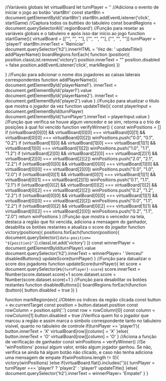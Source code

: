 //Variáveis globais 
let virtualBoard
let turnPlayer = ''
//Adiciona o evento de iniciar o jogo ao botão 'startBtn'
const startBtn = document.getElementById('startBtn')
startBtn.addEventListener('click', startGame)
//Captura todos os buttões do tabuleiro
const boardRegions = document.querySelectorAll('.regionBoard')
//Função para resetar as variáveis globais e o tabuleiro e após isso dar início ao jogo
function startGame(){
   virtualBoard = [["", "", ""], ["", "", ""], ["", "", ""]]
   turnPlayer = 'player1'
   startBtn.innerText = 'Reiniciar'
   document.querySelector('h2').innerHTML = 'Vez de: <span id="turnPlayer"></span>'
   updateTitle()
   addPlayerName()
   boardRegions.forEach( function (position){
      position.classList.remove('victory')
      position.innerText = ""
      position.disabled = false
      position.addEventListener('click', markRegion)
   })
   
}
//Função para adicionar o nome dos jogadores as caixas laterais correspondentes
function addPlayerName(){
   document.getElementById('playerName1'). innerText = document.getElementById('player1').value
   document.getElementById('playerName2'). innerText = document.getElementById('player2').value
}
//Função para atualizar o titulo que mostra o jogador da vez
function updateTitle(){
   const playerInput = document.getElementById(turnPlayer)
   document.getElementById('turnPlayer').innerText = playerInput.value
}
//Função que verifica se houve algum vencedor e se sim, retorna a o trio de posições à qual foi vencido
function verifyWinner() {
   const winPositions = []
   if (virtualBoard[0][0] && virtualBoard[0][0] === virtualBoard[0][1] && virtualBoard[0][0] === virtualBoard[0][2])
      winPositions.push("0.0", "0.1", "0.2")
   if (virtualBoard[1][0] && virtualBoard[1][0] === virtualBoard[1][1] && virtualBoard[1][0] === virtualBoard[1][2])
      winPositions.push("1.0", "1.1", "1.2")
   if (virtualBoard[2][0] && virtualBoard[2][0] === virtualBoard[2][1] && virtualBoard[2][0] === virtualBoard[2][2])
      winPositions.push("2.0", "2.1", "2.2")
   if (virtualBoard[0][0] && virtualBoard[0][0] === virtualBoard[1][0] && virtualBoard[0][0] === virtualBoard[2][0])
      winPositions.push("0.0", "1.0", "2.0")
   if (virtualBoard[0][1] && virtualBoard[0][1] === virtualBoard[1][1] && virtualBoard[0][1] === virtualBoard[2][1])
      winPositions.push("0.1", "1.1", "2.1")
   if (virtualBoard[0][2] && virtualBoard[0][2] === virtualBoard[1][2] && virtualBoard[0][2] === virtualBoard[2][2])
      winPositions.push("0.2", "1.2", "2.2")
   if (virtualBoard[0][0] && virtualBoard[0][0] === virtualBoard[1][1] && virtualBoard[0][0] === virtualBoard[2][2])
      winPositions.push("0.0", "1.1", "2.2")
   if (virtualBoard[0][2] && virtualBoard[0][2] === virtualBoard[1][1] && virtualBoard[0][2] === virtualBoard[2][0])
      winPositions.push("0.2", "1.1", "2.0")
   return winPositions
 }
 //Função que mostra o vencedor na tela, destaca a região que foi vencida, adiciona a mensagem do ganhador, desabilita os botões restantes e atualiza o score do jogador
function victory(positions){
   positions.forEach(function(position){
      document.querySelector(`[data-position= "${position}"]`).classList.add('victory')
   })
   const winnerPlayer = document.getElementById(turnPlayer).value
   document.querySelector('h2').innerText = winnerPlayer+ ' Venceu!'
   disabledButtons()
   updateScore(turnPlayer)
}
//Função para datualizar o score dos jogadores
function updateScore(turnPlayer){
   let score = document.querySelector(`#${turnPlayer}-score`)
   score.innerText = Number(score.dataset.score)+1
   score.dataset.score = Number(score.dataset.score)+1
}
//Função para desabilitar os botões restantes
function disabledButtons(){
   boardRegions.forEach(function (button){
      button.disabled = true
   })
}

function markRegion(ev){
   //Obtém os índices da região clicada
   const button = ev.currentTarget
   const position = button.dataset.position
   const rowColumn = position.split('.')
   const row = rowColumn[0]
   const column = rowColumn[1]
   button.disabled = true
   //Verifica quem foi o jogador que marcou a região e assim marca o simbolo correspondente tanto no tabuleiro visível, quanto no tabuleiro de controle
   if(turnPlayer == 'player1'){
      button.innerText = 'X'
      virtualBoard[row][column] = 'X'
   }else{
      button.innerText = 'O'
      virtualBoard[row][column] = 'O'
   }
   //Aciona a função de verificação de ganhador
   const winPositions = verifyWinner()
   //Se 'winPositions' possui algum valor, então algum jogador ganhou. Se não, verifica se ainda há algum botão não clicado, e caso não tenha adiciona uma mensagem de empate
   if(winPositions.length != 0){
      victory(winPositions)
   }else if(virtualBoard.flat().includes('')){
      turnPlayer = turnPlayer === 'player1' ? 'player2' : 'player1'
      updateTitle()
   }else{
      document.querySelector('h2').innerText = winnerPlayer+ 'Empate!'
   }
}

